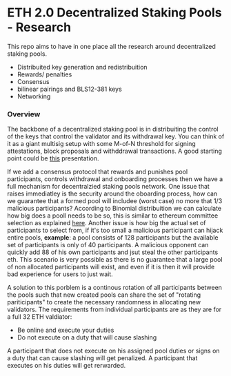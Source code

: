 # ETH 2.0 Decentralized Staking Pools - Research

This repo aims to have in one place all the research around decentralized staking pools.

- Distribuited key generation and redistribuition
- Rewards/ penalties
- Consensus
- bilinear pairings and BLS12-381 keys
- Networking  

### Overview
The backbone of a decentralized staking pool is in distribuiting the control of the keys that control the validator and its withdrawal key. You can think of it as a giant multisig setup with some M-of-N threshold for signing attestations, block proposals and withddrawal transactions.
A good starting point could be [this](https://www.youtube.com/watch?v=Jtz9b7yWbLo) presentation.

If we add a consensus protocol that rewards and punishes pool participants, controls withdrawal and onboarding processes then we have a full mechanism for decentralzied staking pools network.
One issue that raises immediatley is the security around the oboarding process, how can we guarantee that a formed pool will includee (worst case) no more that 1/3 malicious participants?
According to Binomial distribuition we can calculate how big does a pooll needs to be so, this is similar to ethereum committee selection as explained [here](https://notes.ethereum.org/@vbuterin/rkhCgQteN?type=view#Why-32-ETH-validator-sizes). 
Another issue is how big the actual set of participants to select from, if it's too small a malicious participant can hijack entire pools, **example**: a pool consists of 128 participants but the available set of participants is only of 40 participants. A malicious opponent can quickly add 88 of his own participants and jsut steal the other participants eth. 
This scenario is very possible as there is no guarantee that a large pool of non allocated participants will exist, and even if it is then it will provide bad experience for users to just wait.

A solution to this porblem is a continous rotation of all participants between the pools such that new created pools can share the set of "rotating pariticipants" to create the necessary randomness in allocating new validators.
The requirements from individual participants are as they are for a full 32 ETH valdiator:
- Be online and execute your duties
- Do not execute on a duty that will cause slashing

A participant that does not execute on his assigned pool duties or signs on a duty that can cause slashing will get penalized.
A participant that executes on his duties will get rerwarded.

